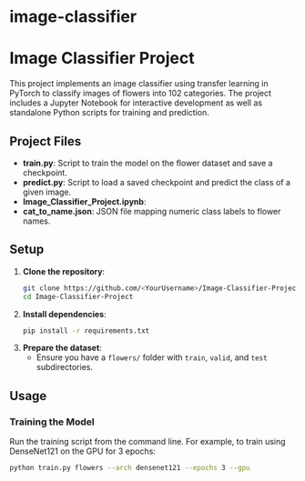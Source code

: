 # image-classifier

# Image Classifier Project

This project implements an image classifier using transfer learning in PyTorch to classify images of flowers into 102 categories. The project includes a Jupyter Notebook for interactive development as well as standalone Python scripts for training and prediction.

## Project Files

- **train.py**: Script to train the model on the flower dataset and save a checkpoint.
- **predict.py**: Script to load a saved checkpoint and predict the class of a given image.
- **Image_Classifier_Project.ipynb**: 
- **cat_to_name.json**: JSON file mapping numeric class labels to flower names.


## Setup

1. **Clone the repository**:
    ```bash
    git clone https://github.com/<YourUsername>/Image-Classifier-Project.git
    cd Image-Classifier-Project
    ```
2. **Install dependencies**:
    ```bash
    pip install -r requirements.txt
    ```
3. **Prepare the dataset**:
    - Ensure you have a `flowers/` folder with `train`, `valid`, and `test` subdirectories.
    

## Usage

### Training the Model

Run the training script from the command line. For example, to train using DenseNet121 on the GPU for 3 epochs:

```bash
python train.py flowers --arch densenet121 --epochs 3 --gpu

